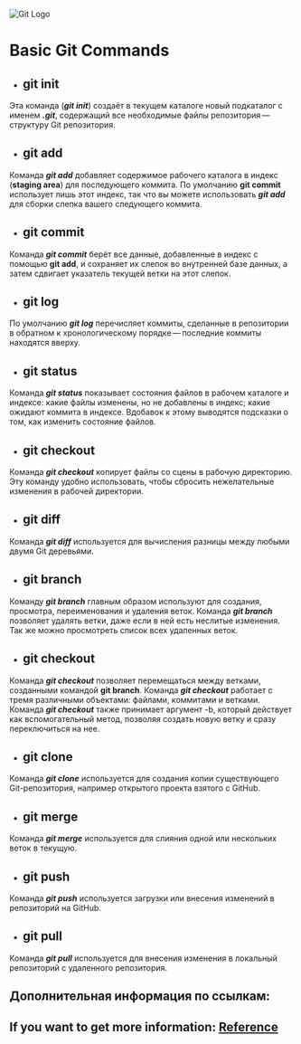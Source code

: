 ![Git Logo](https://git-scm.com/images/logos/downloads/Git-Logo-2Color.png)

# Basic Git Commands #

+ ## **git init** ##
Эта команда (***git init***) создаёт в текущем каталоге новый подкаталог с именем ***.git***, содержащий все необходимые файлы репозитория — структуру Git репозитория.

+ ## **git add** ##	
Команда ***git add*** добавляет содержимое рабочего каталога в индекс (**staging area**) для последующего коммита. По умолчанию **git commit** использует лишь этот индекс, так что вы можете использовать ***git add*** для сборки слепка вашего следующего коммита.

+ ## **git commit** ##
Команда ***git commit*** берёт все данные, добавленные в индекс с помощью **git add**, и сохраняет их слепок во внутренней базе данных, а затем сдвигает указатель текущей ветки на этот слепок.

+ ## **git log** ##
По умолчанию ***git log*** перечисляет коммиты, сделанные в репозитории в обратном к хронологическому порядке — последние коммиты находятся вверху.

+ ## **git status** ##
Команда ***git status*** показывает состояния файлов в рабочем каталоге и индексе: какие файлы изменены, но не добавлены в индекс; какие ожидают коммита в индексе. Вдобавок к этому выводятся подсказки о том, как изменить состояние файлов.

+ ## **git checkout** ## 
Команда ***git checkout*** копирует файлы со сцены в рабочую директорию. Эту команду удобно использовать, чтобы сбросить нежелательные изменения в рабочей директории.

+ ## **git diff** ##
Команда ***git diff*** используется для вычисления разницы между любыми двумя Git деревьями.

+ ## **git branch** ##
Команду ***git branch*** главным образом используют для создания, просмотра, переименования и удаления веток. Команда ***git branch*** позволяет удалять ветки, даже если в ней есть неслитые изменения. Так же можно просмотреть список всех удаленных веток.

+ ## **git checkout** ##
Команда ***git checkout*** позволяет перемещаться между ветками, созданными командой **git branch**. Команда ***git checkout*** работает с тремя различными объектами: файлами, коммитами и ветками. Команда ***git checkout*** также принимает аргумент -b, который действует как вспомогательный метод, позволяя создать новую ветку и сразу переключиться на нее.

+ ## **git clone** ##
Команда ***git clone*** используется для создания копии существующего Git-репозитория, например открытого проекта взятого с GitHub.

+ ## **git merge** ##
Команда ***git merge*** используется для слияния одной или нескольких веток в текущую.

+ ## **git push** ##
Команда ***git push*** используется загрузки или внесения изменений в репозиторий на GitHub.

+ ## **git pull** ##
Команда ***git pull*** используется для внесения изменения в локальный репозиторий с удаленного репозитория.
 
 ## **Дополнительная информация по ссылкам**:
## **If you want to get more information**: [Reference](https://git-scm.com/book/ruv2%D0%9F%D1%80%D0%B8%D0%BB%D0%BE%D0%B6%D0%B5%D0%BD%D0%B8%D0%B5-C%3A-%D0%9A%D0%BE%D0%BC%D0%B0%D0%BD%D0%B4%D1%8B-Git-%D0%9E%D1%81%D0%BD%D0%BE%D0%B2%D0%BD%D1%8B%D0%B5-%D0%BA%D0%BE%D0%BC%D0%B0%D0%BD%D0%B4%D1%8B)